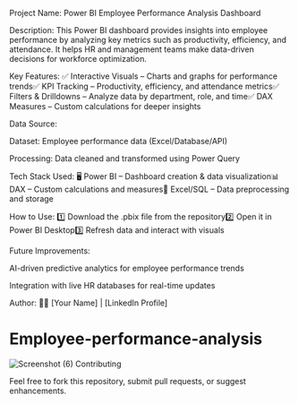 Project Name: Power BI Employee Performance Analysis Dashboard

Description:
This Power BI dashboard provides insights into employee performance by analyzing key metrics such as productivity, efficiency, and attendance. It helps HR and management teams make data-driven decisions for workforce optimization.

Key Features:
✅ Interactive Visuals – Charts and graphs for performance trends✅ KPI Tracking – Productivity, efficiency, and attendance metrics✅ Filters & Drilldowns – Analyze data by department, role, and time✅ DAX Measures – Custom calculations for deeper insights

Data Source:

Dataset: Employee performance data (Excel/Database/API)

Processing: Data cleaned and transformed using Power Query

Tech Stack Used:
🖥 Power BI – Dashboard creation & data visualization📊 DAX – Custom calculations and measures📂 Excel/SQL – Data preprocessing and storage

How to Use:
1️⃣ Download the .pbix file from the repository2️⃣ Open it in Power BI Desktop3️⃣ Refresh data and interact with visuals

Future Improvements:

AI-driven predictive analytics for employee performance trends

Integration with live HR databases for real-time updates

Author:
👨‍💻 [Your Name] | [LinkedIn Profile]

# Employee-performance-analysis
![Screenshot (6)](https://github.com/user-attachments/assets/453ccc21-46a8-4f6b-ac88-ac5ff3a81086)
Contributing

Feel free to fork this repository, submit pull requests, or suggest enhancements.
